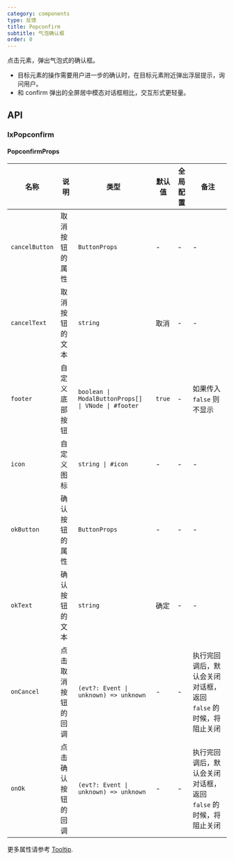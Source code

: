 ```yaml
---
category: components
type: 反馈
title: Popconfirm
subtitle: 气泡确认框
order: 0
---
```


点击元素，弹出气泡式的确认框。

- 目标元素的操作需要用户进一步的确认时，在目标元素附近弹出浮层提示，询问用户。
- 和 confirm 弹出的全屏居中模态对话框相比，交互形式更轻量。

## API

### IxPopconfirm

#### PopconfirmProps

| 名称 | 说明 | 类型 | 默认值 | 全局配置 | 备注 |
| --- | --- | --- | --- | --- | --- |
| `cancelButton` | 取消按钮的属性 | `ButtonProps` | - | -  | -  |
| `cancelText` | 取消按钮的文本 | `string` | 取消  | -  | -  |
| `footer` | 自定义底部按钮 | `boolean \| ModalButtonProps[] \| VNode \| #footer` | `true` | - | 如果传入 `false` 则不显示 |
| `icon` | 自定义图标 | `string \| #icon` | - | - | - |
| `okButton` | 确认按钮的属性 | `ButtonProps` | -  | - | -  |
| `okText` | 确认按钮的文本 | `string` | 确定 | - | - |
| `onCancel` | 点击取消按钮的回调 | `(evt?: Event \| unknown) => unknown` | - | - | 执行完回调后，默认会关闭对话框，返回 `false` 的时候，将阻止关闭 |
| `onOk` | 点击确认按钮的回调 | `(evt?: Event \| unknown) => unknown` | - | - | 执行完回调后，默认会关闭对话框，返回 `false` 的时候，将阻止关闭 |

更多属性请参考 [Tooltip](/components/tooltip/zh#TooltipProps).
